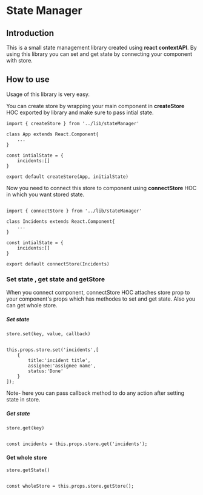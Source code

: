 # State Manager

## Introduction

This is a small state management library created using **react contextAPI**. By using this library you can set and get state by connecting your component with store.

## How to use

Usage of this library is very easy.

You can create store by wrapping your main component in
**createStore** HOC exported by library and make sure to pass intial state.

~~~~
import { createStore } from '../lib/stateManager'

class App extends React.Component{
    ...
}

const intialState = {
    incidents:[]
}

export default createStore(App, initialState)

~~~~

Now you need to connect this store to component using **connectStore** HOC in which you want stored state.

~~~~

import { connectStore } from '../lib/stateManager'

class Incidents extends React.Component{
    ...
}

const intialState = {
    incidents:[]
}

export default connectStore(Incidents)

~~~~


### Set state , get state and getStore

When you connect component, connectStore HOC attaches store prop to your component's props which has methodes to set and get state.
Also you can get whole store.

##### Set state

`store.set(key, value, callback)`

~~~~

this.props.store.set('incidents',[
    {
        title:'incident title',
        assignee:'assignee name',
        status:'Done'
    }
]);

~~~~

Note- here you can pass callback method to do any action after setting state in store.

##### Get state

`store.get(key)`

~~~~

const incidents = this.props.store.get('incidents');

~~~~

#### Get whole store

`store.getState()`

~~~~

const wholeStore = this.props.store.getStore();

~~~~
